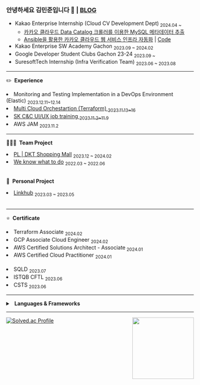 ### 안녕하세요 김민준입니다 👋 | [BLOG](https://imbusy.tistory.com/)

- Kakao Enterprise Internship (Cloud CV Development Dept)<sub> 2024.04 ~ </sub>
  - <a href="https://docs.kakaocloud.com/tutorial/bigdata/data-catalog-crawler">카카오 클라우드 Data Catalog 크롤러를 이용한 MySQL 메타데이터 추출</a>
  - <a href="https://zrr.kr/VMnr">Ansible을 활용한 카카오 클라우드 웹 서비스 인프라 자동화</a>   |   <a href="https://github.com/minjun0707/ansible-kc"> Code </a> 
- Kakao Enterprise SW Academy Gachon <sub> 2023.09 ~ 2024.02</sub>
- Google Developer Student Clubs Gachon 23-24 <sub> 2023.09 ~</sub>
- SuresoftTech Internship (Infra Verification Team) <sub> 2023.06 ~ 2023.08</sub>

---

✏️&nbsp;<b> Experience </b>
<li> Monitoring and Testing Implementation in a DevOps Environment (Elastic)  <sub> 2023.12.11~12.14 </sub> </li>
<li> <a href="https://github.com/minjun0707/terraform-aws">  Multi Cloud Orchestartion (Terraform) <sub> 2023.11.13~16 </sub>  </li>
<li> <a href="https://github.com/minjun0707/sk-cnc-ui-ux">  SK C&C UI/UX job training <sub> 2023.11.2~11.9 </sub> </a> </li>
<li> AWS JAM <sub> 2023.11.2 </sub> </li>


---

🧑‍🤝‍🧑&nbsp;<b> Team Project </b>
<br>
<li><a href="https://github.com/minjun0707/dalkom.shop">PL | DKT Shopping Mall</a> <sub> 2023.12 ~ 2024.02 </sub></li>
<!-- <li><a href="https://github.com/KEA-Allways">PM | Allways Blog </a> <sub> 2023.09 ~ 2023.12 </sub></li> -->
<li><a href="https://github.com/minjun0707/assignment-notification">We know what to do</a> <sub> 2022.03 ~ 2022.06 </sub></li>
<br>


🙍&nbsp;<b> Personal Project </b>
<br>
<li><a href="https://github.com/minjun0707/Linkhub-BE">Linkhub</a> <sub> 2023.03 ~ 2023.05 </sub></li>
<br>


--- 


⭐&nbsp;<b> Certificate </b>
<br>
<li> Terraform Associate <sub> 2024.02 </sub> </li>
<li> GCP Associate Cloud Engineer  <sub> 2024.02 </sub>
<li> AWS Certified Solutions Architect - Associate<sub> 2024.01 </sub> </li>
<li> AWS Certified Cloud Practitioner <sub> 2024.01 </sub> </li>
<br>
<li> SQLD <sub> 2023.07 </sub> </li>
<li> ISTQB CFTL <sub> 2023.06 </sub>  </li>
<li> CSTS <sub> 2023.06 </sub> </li>

---
<details close>
<summary>&nbsp;<b> Languages & Frameworks </b></summary>
  
--- 
  
## Languages & Frameworks
- Java, Spring Boot
## Infrastructures
- Cloud
  - Kakao Cloud
  - AWS EC2, AWS S3, AWS CloudFront, AWS Lambda, AWS Lambda@Edge
- CI/CD
  - Github Actions, Jenkins
- etc
  - Docker, Infisical, Ubuntu
## Testing & Observability
- JUnit5, SonarQube, Elastic, Kibana, Google analytics
## Collaboration Tool
- Jira, Slack, Notion

</details>

---

[![Solved.ac Profile](http://mazassumnida.wtf/api/v2/generate_badge?boj=jmk7117)](https://solved.ac/jmk7117/)
<img align='right' src="https://github-readme-stats.vercel.app/api?username=minjun0707" height="165">


